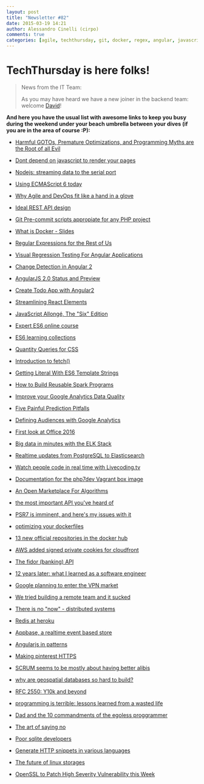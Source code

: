 ```yaml
---
layout: post
title: "Newsletter #82"
date: 2015-03-19 14:21
author: Alessandro Cinelli (cirpo)
comments: true
categories: [agile, techthursday, git, docker, regex, angular, javascript, es6, php, redis, goto, nodejs]
---
```


# TechThursday is here folks!

>
> News from the IT Team:
>
> As you may have heard we have a new joiner in the backend team: welcome [David](http://tech.namshi.io/blog/2015/03/18/welcome-david)!
>

 **And here you have the usual list with awesome links to keep you busy during the weekend under your beach umbrella between your dives (if you are in the area of course :P):**
 
 * [Harmful GOTOs, Premature Optimizations, and Programming Myths are the Root of all Evil](http://videlalvaro.github.io/2015/02/programming-myths.html)
   
 * [Dont depend on javascript to render your pages](http://blog.donnywals.com/dont-depend-on-javascript-to-render-your-page/?utm_content=buffer99071&utm_medium=social&utm_source=facebook.com&utm_campaign=buffer)
 
 * [Nodejs: streaming data to the serial port](http://thinkingonthinking.com/serial-input-with-streams/)
 
 * [Using ECMAScript 6 today](http://www.2ality.com/2014/08/es6-today.html)
 <!-- more -->
 
 * [Why Agile and DevOps fit like a hand in a glove](http://bit.ly/1LwBDnU)
 
 * [Ideal REST API design](http://bit.ly/1xAgqxN)
 
 * [Git Pre-commit scripts appropiate for any PHP project](http://bit.ly/1Gsk2GW)
 
 * [What is Docker - Slides](http://bit.ly/1LwBEYQ)
 
 * [Regular Expressions for the Rest of Us](http://davidwalsh.name/regular-expressions-rest)
 
 * [Visual Regression Testing For Angular Applications](http://davidwalsh.name/visual-regression-testing-angular-applications)
 
 * [Change Detection in Angular 2](http://victorsavkin.com/post/110170125256/change-detection-in-angular-2)
 
 * [AngularJS 2.0 Status and Preview](http://ng-learn.org/2014/03/AngularJS-2-Status-Preview/)
 
 * [Create Todo App with Angular2](http://tech-curation.esy.es/programming/js/create-todo-app-with-angular2/)
 
 * [Streamlining React Elements](http://facebook.github.io/react/blog/2015/02/24/streamlining-react-elements.html#compiler-optimizations-unlocked)
 
 * [JavaScript Allongé, The "Six" Edition](https://leanpub.com/javascriptallongesix/read)
 
 * [Expert ES6 online course](http://tagtree.io/courses/expert-es6)
 
 * [ES6 learning collections](https://github.com/ericdouglas/ES6-Learning)
 
 * [Quantity Queries for CSS](http://alistapart.com/article/quantity-queries-for-css)
 
 * [Introduction to fetch()](http://updates.html5rocks.com/2015/03/introduction-to-fetch)
 
 * [Getting Literal With ES6 Template Strings](http://updates.html5rocks.com/2015/01/ES6-Template-Strings)
 
 * [How to Build Reusable Spark Programs](http://blog.cloudera.com/blog/2015/03/how-to-build-re-usable-spark-programs-using-spark-shell-and-maven/)
 
 * [Improve your Google Analytics Data Quality](http://www.webanalyticsworld.net/2015/03/ten-tips-to-improve-your-google-analytics-data-quality.html)
 
 * [Five Painful Prediction Pitfalls](https://datafloq.com/read/5-painful-prediction-pitfalls/954)
 
 * [Defining Audiences with Google Analytics](http://www.lunametrics.com/blog/2015/03/17/defining-audiences-custom-dimensions/)
 
 * [First look at Office 2016](http://www.pcauthority.com.au/News/401788,first-look-microsoft-office-2016-it-pro-and-developer-preview.aspx/)
 
 * [Big data in minutes with the ELK Stack](http://brewhouse.io/blog/2014/11/04/big-data-with-elk-stack.html)
 
 * [Realtime updates from PostgreSQL to Elasticsearch](https://developer.atlassian.com/blog/2015/02/realtime-requests-psql-elasticsearch/)
 
 * [Watch people code in real time with Livecoding.tv](http://mashable.com/2015/03/12/livecoding-tv/)
 
 * [Documentation for the php7dev Vagrant box image](https://github.com/rlerdorf/php7dev)
 
 * [An Open Marketplace For Algorithms](https://algorithmia.com/)
  
 * [the most important API you've heard of](http://rockhealth.com/2015/03/important-api-youve-never-heard/?utm_content=buffer35665&utm_medium=social&utm_source=facebook.com&utm_campaign=buffer)

 * [PSR7 is imminent, and here's my issues with it](http://evertpot.com/psr-7-issues/?utm_content=buffercf90e&utm_medium=social&utm_source=facebook.com&utm_campaign=buffer)

 * [optimizing your dockerfiles](http://tech.paulcz.net/2015/03/optimizing-your-dockerfiles/?utm_content=bufferc0b5b&utm_medium=social&utm_source=facebook.com&utm_campaign=buffer)

 * [13 new official repositories in the docker hub](http://blog.docker.com/2015/03/thirteen-new-official-repositories-added-in-january-and-february/?utm_content=buffer50779&utm_medium=social&utm_source=facebook.com&utm_campaign=buffer)

 * [AWS added signed private cookies for cloudfront](https://aws.amazon.com/blogs/aws/new-amazon-cloudfront-signed-cookies-for-private-content/?utm_content=buffer2c88e&utm_medium=social&utm_source=facebook.com&utm_campaign=buffer)

 * [The fidor (banking) API](http://docs.fidor.de/?utm_content=bufferf4ebc&utm_medium=social&utm_source=facebook.com&utm_campaign=buffer)

 * [12 years later: what I learned as a software engineer](https://medium.com/@landongn/12-years-later-what-i-ve-learned-about-being-a-software-engineer-d6e334d6e8a3?utm_content=buffer0523b&utm_medium=social&utm_source=facebook.com&utm_campaign=buffer)

 * [Google planning to enter the VPN market](http://www.pocketables.com/2015/03/exclusive-google-is-working-on-a-new-vpn-service-for-use-on-open-wifi-networks.html?utm_content=buffer5b3f8&utm_medium=social&utm_source=facebook.com&utm_campaign=buffer)

 * [We tried building a remote team and it sucked](http://blog.statuspage.io/we-tried-building-a-remote-team-and-it-sucked?utm_content=buffer58b8c&utm_medium=social&utm_source=facebook.com&utm_campaign=buffer)

 * [There is no "now" - distributed systems](http://queue.acm.org/detail.cfm?ref=rss&id=2745385&utm_content=buffer5c18b&utm_medium=social&utm_source=facebook.com&utm_campaign=buffer)

 * [Redis at heroku](https://speakerdeck.com/hgmnz/redis-at-heroku?mkt_tok=3RkMMJWWfF9wsRons6zOZKXonjHpfsX56ugqW6KzlMI%2F0ER3fOvrPUfGjI4DT8VjI%2BSLDwEYGJlv6SgFQ7HAMa5m3rgMWRk%3D&utm_content=buffer64ab5&utm_medium=social&utm_source=facebook.com&utm_campaign=buffer)

 * [Appbase, a realtime event based store](https://speakerdeck.com/siddharthlatest/appbase-a-realtime-events-based-document-store?mkt_tok=3RkMMJWWfF9wsRons6zOZKXonjHpfsX56ugqW6KzlMI%2F0ER3fOvrPUfGjI4DT8VjI%2BSLDwEYGJlv6SgFQ7HAMa5m3rgMWRk%3D&utm_content=buffer3990b&utm_medium=social&utm_source=facebook.com&utm_campaign=buffer)

 * [Angularjs in patterns](https://github.com/mgechev/angularjs-in-patterns?utm_content=buffer9602a&utm_medium=social&utm_source=facebook.com&utm_campaign=buffer)

 * [Making pinterest HTTPS](http://engineering.pinterest.com/post/113537918179/making-pinterest-https?utm_content=buffer93f72&utm_medium=social&utm_source=facebook.com&utm_campaign=buffer)

 * [SCRUM seems to be mostly about having better alibis](http://agileoverflow.com/t/scrum-seems-to-be-mostly-about-having-better-alibis/47?utm_content=bufferbf9d3&utm_medium=social&utm_source=facebook.com&utm_campaign=buffer)

 * [why are geospatial databases so hard to build?](http://www.jandrewrogers.com/2015/03/02/geospatial-databases-are-hard/?h&utm_content=buffereba01&utm_medium=social&utm_source=facebook.com&utm_campaign=buffer)

 * [RFC 2550: Y10k and beyond](http://tools.ietf.org/html/rfc2550?utm_content=buffer2c2ff&utm_medium=social&utm_source=facebook.com&utm_campaign=buffer)

 * [programming is terrible: lessons learned from a wasted life](https://www.youtube.com/watch?v=csyL9EC0S0c&utm_content=buffer3f1a4&utm_medium=social&utm_source=facebook.com&utm_campaign=buffer)

 * [Dad and the 10 commandments of  the egoless proggrammer](http://blog.stephenwyattbush.com/2012/04/07/dad-and-the-ten-commandments-of-egoless-programming?utm_content=buffer8ae34&utm_medium=social&utm_source=facebook.com&utm_campaign=buffer)

 * [The art of saying no](https://localizejs.com/blog/startup/developer-productivity-saying-no?utm_content=bufferfea50&utm_medium=social&utm_source=facebook.com&utm_campaign=buffer)

 * [Poor sqlite developers](https://github.com/mackyle/sqlite/blob/3cf493d4018042c70a4db733dd38f96896cd825f/src/os.h?utm_content=buffer470f5&utm_medium=social&utm_source=facebook.com&utm_campaign=buffer#L52)

 * [Generate HTTP snippets in various languages](https://github.com/Mashape/httpsnippet?utm_content=buffer270e8&utm_medium=social&utm_source=facebook.com&utm_campaign=buffer)

 * [The future of linux storages](http://www.zdnet.com/article/linux-storage-futures/?utm_content=bufferb0a37&utm_medium=social&utm_source=facebook.com&utm_campaign=buffer)

 * [OpenSSL to Patch High Severity Vulnerability this Week](http://thehackernews.com/2015/03/openssl-vulnerabilities-patch.html)